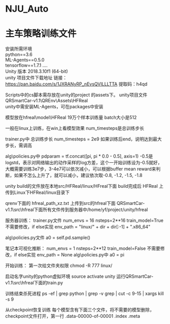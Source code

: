# NJU_Auto
# 主车策略训练文件  
安装所需环境  
python==3.6  
ML-Agents==0.5.0  
tensorflow==1.7.1
....  
Unity 版本 2018.3.10f1 (64-bit)  
unity 项目文件下载地址
链接：https://pan.baidu.com/s/1JXRANyRP_nEvsQVILLLTTA 
提取码：h4qd 

Scripts中的cs脚本需存放在unity的project 的assets下。
unity项目文件  
QRSmartCar-v1.1\QREnv\Assets\HFReal  
unity中需安装ML-Agents，可在packages中安装  

模型放在hfreal\model\HFReal
19万个样本训练量
batch大小是512

一般在linux上训练，在win上看模型效果
num_timesteps是总训练步长

trainer.py中
总训练步长
num_timesteps = 2e9
如果训练后end，说明达到最大步长，需调高

alg\policies.py中
pdparam = tf.concat([pi, pi * 0.0 - 0.5], axis=1)
-0.5是logstd，表示对网络输出的动作采样的log方差，这个一开始训练设为-0.5就好，大概需要训练3e7步，3-4e7可以依次减小，可以根据buffer mean reward来判断，如果不怎么上升了，就可以减小，建议依次取-0.8, -1.2, -1.5, -1.8

unity build的文件放在本地src/HFReal/linux/HFreal下面
build完成后
HFReal 上传到Linux下HFReal/linux目录下

qrenv下面的 hfreal_path_xz.txt 上传到src的hfreal下面
QRSmartCar-v1.1\src\hfreal下面所有文件传到服务器中/home/yf/project/unity/hfreal


服务器训练：
trainer.py文件
	num_envs = 16
	nsteps=2**16
	train_model=True  不需要修改，if else实现
	env_path = "linux/" + dir + dir[:-1] + ".x86_64"

alg\policies.py文件
	a0 = self.pd.sample()


笔记本可视化推断：
num_envs = 1
nsteps=2**12
train_model=False   不需要修改，if else实现
env_path = None
alg\policies.py中
a0 = pi

开始训练：
第一次给文件夹权限
chmod -R 777 linux/

启动名字unity的python虚拟环境
source activate unity
运行QRSmartCar-v1.1\src\hfreal下面的train.py

训练结束杀死进程
ps -ef | grep python | grep -v grep | cut -c 9-15 | xargs kill -s 9

从checkpoint恢复训练
每个模型含有下面三个文件，将不需要的模型删除，checkpoint文件打开，第一行
.data-00000-of-00001
.index
.meta
